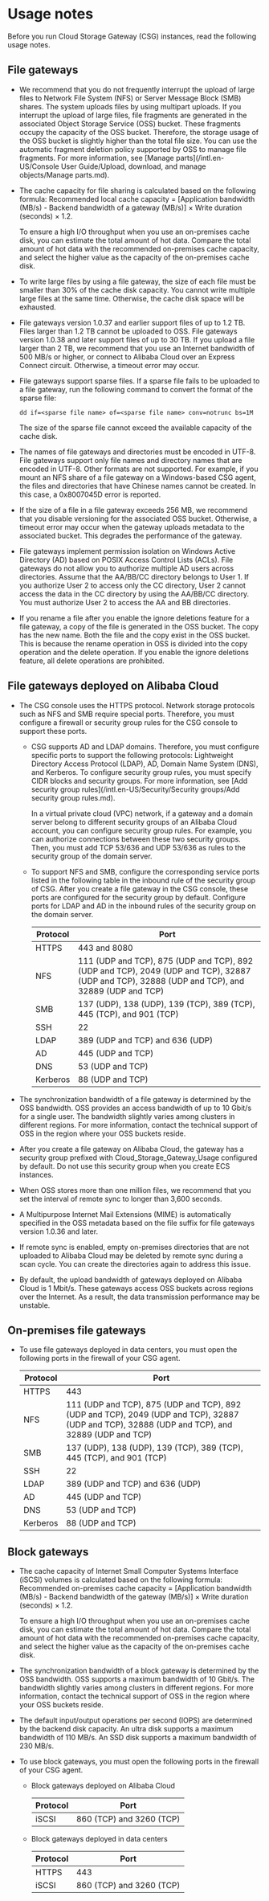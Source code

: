 # Usage notes

Before you run Cloud Storage Gateway \(CSG\) instances, read the following usage notes.

## File gateways

-   We recommend that you do not frequently interrupt the upload of large files to Network File System \(NFS\) or Server Message Block \(SMB\) shares. The system uploads files by using multipart uploads. If you interrupt the upload of large files, file fragments are generated in the associated Object Storage Service \(OSS\) bucket. These fragments occupy the capacity of the OSS bucket. Therefore, the storage usage of the OSS bucket is slightly higher than the total file size. You can use the automatic fragment deletion policy supported by OSS to manage file fragments. For more information, see [Manage parts](/intl.en-US/Console User Guide/Upload, download, and manage objects/Manage parts.md).
-   The cache capacity for file sharing is calculated based on the following formula: Recommended local cache capacity = \[Application bandwidth \(MB/s\) - Backend bandwidth of a gateway \(MB/s\)\] × Write duration \(seconds\) × 1.2.

    To ensure a high I/O throughput when you use an on-premises cache disk, you can estimate the total amount of hot data. Compare the total amount of hot data with the recommended on-premises cache capacity, and select the higher value as the capacity of the on-premises cache disk.

-   To write large files by using a file gateway, the size of each file must be smaller than 30% of the cache disk capacity. You cannot write multiple large files at the same time. Otherwise, the cache disk space will be exhausted.
-   File gateways version 1.0.37 and earlier support files of up to 1.2 TB. Files larger than 1.2 TB cannot be uploaded to OSS. File gateways version 1.0.38 and later support files of up to 30 TB. If you upload a file larger than 2 TB, we recommend that you use an Internet bandwidth of 500 MB/s or higher, or connect to Alibaba Cloud over an Express Connect circuit. Otherwise, a timeout error may occur.
-   File gateways support sparse files. If a sparse file fails to be uploaded to a file gateway, run the following command to convert the format of the sparse file:

    ```
    dd if=<sparse file name> of=<sparse file name> conv=notrunc bs=1M
    ```

    The size of the sparse file cannot exceed the available capacity of the cache disk.

-   The names of file gateways and directories must be encoded in UTF-8. File gateways support only file names and directory names that are encoded in UTF-8. Other formats are not supported. For example, if you mount an NFS share of a file gateway on a Windows-based CSG agent, the files and directories that have Chinese names cannot be created. In this case, a 0x8007045D error is reported.
-   If the size of a file in a file gateway exceeds 256 MB, we recommend that you disable versioning for the associated OSS bucket. Otherwise, a timeout error may occur when the gateway uploads metadata to the associated bucket. This degrades the performance of the gateway.
-   File gateways implement permission isolation on Windows Active Directory \(AD\) based on POSIX Access Control Lists \(ACLs\). File gateways do not allow you to authorize multiple AD users across directories. Assume that the AA/BB/CC directory belongs to User 1. If you authorize User 2 to access only the CC directory, User 2 cannot access the data in the CC directory by using the AA/BB/CC directory. You must authorize User 2 to access the AA and BB directories.
-   If you rename a file after you enable the ignore deletions feature for a file gateway, a copy of the file is generated in the OSS bucket. The copy has the new name. Both the file and the copy exist in the OSS bucket. This is because the rename operation in OSS is divided into the copy operation and the delete operation. If you enable the ignore deletions feature, all delete operations are prohibited.

## File gateways deployed on Alibaba Cloud

-   The CSG console uses the HTTPS protocol. Network storage protocols such as NFS and SMB require special ports. Therefore, you must configure a firewall or security group rules for the CSG console to support these ports.
    -   CSG supports AD and LDAP domains. Therefore, you must configure specific ports to support the following protocols: Lightweight Directory Access Protocol \(LDAP\), AD, Domain Name System \(DNS\), and Kerberos. To configure security group rules, you must specify CIDR blocks and security groups. For more information, see [Add security group rules](/intl.en-US/Security/Security groups/Add security group rules.md).

        In a virtual private cloud \(VPC\) network, if a gateway and a domain server belong to different security groups of an Alibaba Cloud account, you can configure security group rules. For example, you can authorize connections between these two security groups. Then, you must add TCP 53/636 and UDP 53/636 as rules to the security group of the domain server.

    -   To support NFS and SMB, configure the corresponding service ports listed in the following table in the inbound rule of the security group of CSG. After you create a file gateway in the CSG console, these ports are configured for the security group by default. Configure ports for LDAP and AD in the inbound rules of the security group on the domain server.

        |Protocol|Port|
        |--------|----|
        |HTTPS|443 and 8080|
        |NFS|111 \(UDP and TCP\), 875 \(UDP and TCP\), 892 \(UDP and TCP\), 2049 \(UDP and TCP\), 32887 \(UDP and TCP\), 32888 \(UDP and TCP\), and 32889 \(UDP and TCP\)|
        |SMB|137 \(UDP\), 138 \(UDP\), 139 \(TCP\), 389 \(TCP\), 445 \(TCP\), and 901 \(TCP\)|
        |SSH|22|
        |LDAP|389 \(UDP and TCP\) and 636 \(UDP\)|
        |AD|445 \(UDP and TCP\)|
        |DNS|53 \(UDP and TCP\)|
        |Kerberos|88 \(UDP and TCP\)|

-   The synchronization bandwidth of a file gateway is determined by the OSS bandwidth. OSS provides an access bandwidth of up to 10 Gbit/s for a single user. The bandwidth slightly varies among clusters in different regions. For more information, contact the technical support of OSS in the region where your OSS buckets reside.
-   After you create a file gateway on Alibaba Cloud, the gateway has a security group prefixed with Cloud\_Storage\_Gateway\_Usage configured by default. Do not use this security group when you create ECS instances.
-   When OSS stores more than one million files, we recommend that you set the interval of remote sync to longer than 3,600 seconds.
-   A Multipurpose Internet Mail Extensions \(MIME\) is automatically specified in the OSS metadata based on the file suffix for file gateways version 1.0.36 and later.
-   If remote sync is enabled, empty on-premises directories that are not uploaded to Alibaba Cloud may be deleted by remote sync during a scan cycle. You can create the directories again to address this issue.
-   By default, the upload bandwidth of gateways deployed on Alibaba Cloud is 1 Mbit/s. These gateways access OSS buckets across regions over the Internet. As a result, the data transmission performance may be unstable.

## On-premises file gateways

-   To use file gateways deployed in data centers, you must open the following ports in the firewall of your CSG agent.

    |Protocol|Port|
    |--------|----|
    |HTTPS|443|
    |NFS|111 \(UDP and TCP\), 875 \(UDP and TCP\), 892 \(UDP and TCP\), 2049 \(UDP and TCP\), 32887 \(UDP and TCP\), 32888 \(UDP and TCP\), and 32889 \(UDP and TCP\)|
    |SMB|137 \(UDP\), 138 \(UDP\), 139 \(TCP\), 389 \(TCP\), 445 \(TCP\), and 901 \(TCP\)|
    |SSH|22|
    |LDAP|389 \(UDP and TCP\) and 636 \(UDP\)|
    |AD|445 \(UDP and TCP\)|
    |DNS|53 \(UDP and TCP\)|
    |Kerberos|88 \(UDP and TCP\)|


## Block gateways

-   The cache capacity of Internet Small Computer Systems Interface \(iSCSI\) volumes is calculated based on the following formula: Recommended on-premises cache capacity = \[Application bandwidth \(MB/s\) - Backend bandwidth of the gateway \(MB/s\)\] × Write duration \(seconds\) × 1.2.

    To ensure a high I/O throughput when you use an on-premises cache disk, you can estimate the total amount of hot data. Compare the total amount of hot data with the recommended on-premises cache capacity, and select the higher value as the capacity of the on-premises cache disk.

-   The synchronization bandwidth of a block gateway is determined by the OSS bandwidth. OSS supports a maximum bandwidth of 10 Gbit/s. The bandwidth slightly varies among clusters in different regions. For more information, contact the technical support of OSS in the region where your OSS buckets reside.
-   The default input/output operations per second \(IOPS\) are determined by the backend disk capacity. An ultra disk supports a maximum bandwidth of 110 MB/s. An SSD disk supports a maximum bandwidth of 230 MB/s.
-   To use block gateways, you must open the following ports in the firewall of your CSG agent.
    -   Block gateways deployed on Alibaba Cloud

        |Protocol|Port|
        |--------|----|
        |iSCSI|860 \(TCP\) and 3260 \(TCP\)|

    -   Block gateways deployed in data centers

        |Protocol|Port|
        |--------|----|
        |HTTPS|443|
        |iSCSI|860 \(TCP\) and 3260 \(TCP\)|


